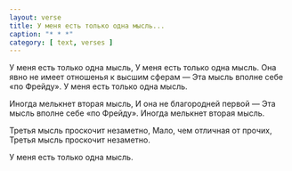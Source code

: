 ```yaml
---
layout: verse
title: У меня есть только одна мысль...
caption: "* * *"
category: [ text, verses ]
---
```

У меня есть только одна мысль,
У меня есть только одна мысль.
Она явно не имеет отношенья к высшим сферам —
Эта мысль вполне себе «по Фрейду».
У меня есть только одна мысль.

Иногда мелькнет вторая мысль,
И она не благородней первой —
Эта мысль вполне себе «по Фрейду».
Иногда мелькнет вторая мысль.

Третья мысль проскочит незаметно,
Мало, чем отличная от прочих,
Третья мысль проскочит незаметно.

У меня есть только одна мысль.
